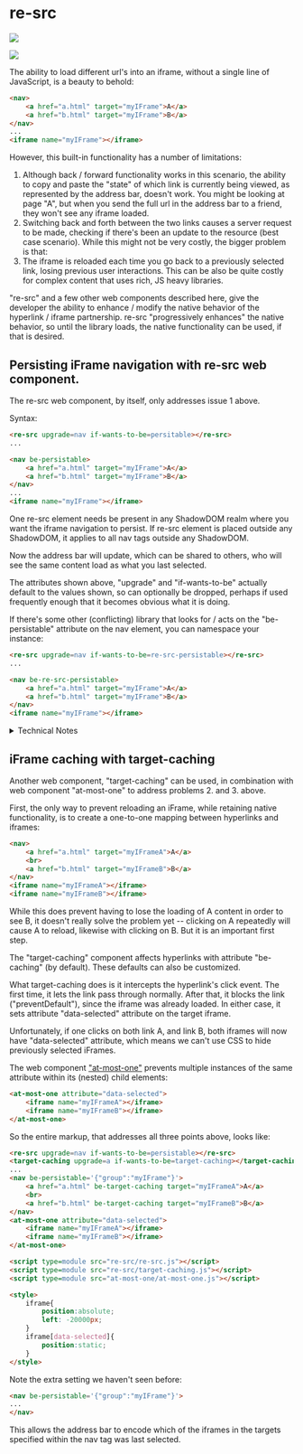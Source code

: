 # re-src

<a href="https://nodei.co/npm/re-src/"><img src="https://nodei.co/npm/re-src.png"></a>

<img src="https://badgen.net/bundlephobia/minzip/re-src">

The ability to load different url's into an iframe, without a single line of JavaScript, is a beauty to behold:

```html
<nav>
    <a href="a.html" target="myIFrame">A</a>
    <a href="b.html" target="myIFrame">B</a>
</nav>
...
<iframe name="myIFrame"></iframe>
```

However, this built-in functionality has a number of limitations:

1. Although back / forward functionality works in this scenario, the ability to copy and paste the "state" of which link is currently being viewed, as represented by the address bar, doesn't work.  You might be looking at page "A", but when you send the full url in the address bar to a friend, they won't see any iframe loaded.
2. Switching back and forth between the two links causes a server request to be made, checking if there's been an update to the resource (best case scenario).  While this might not be very costly, the bigger problem is that:
3. The iframe is reloaded each time you go back to a previously selected link, losing previous user interactions.  This can be also be quite costly for complex content that uses rich, JS heavy libraries.

"re-src" and a few other web components described here, give the developer the ability to enhance / modify the native behavior of the hyperlink / iframe partnership.  re-src "progressively enhances" the native behavior, so until the library loads, the native functionality can be used, if that is desired.

## Persisting iFrame navigation with re-src web component.

The re-src web component, by itself, only addresses issue 1 above.

Syntax:

```html
<re-src upgrade=nav if-wants-to-be=persitable></re-src>
...

<nav be-persistable>
    <a href="a.html" target="myIFrame">A</a>
    <a href="b.html" target="myIFrame">B</a>
</nav>
...
<iframe name="myIFrame"></iframe>
```

One re-src element needs be present in any ShadowDOM realm where you want the iframe navigation to persist.  If re-src element is placed outside any ShadowDOM, it applies to all nav tags outside any ShadowDOM.

Now the address bar will update, which can be shared to others, who will see the same content load as what you last selected.

The attributes shown above, "upgrade" and "if-wants-to-be" actually default to the values shown, so can optionally be dropped, perhaps if used frequently enough that it becomes obvious what it is doing.  

If there's some other (conflicting) library that looks for / acts on the  "be-persistable" attribute on the nav element, you can namespace your instance:

```html
<re-src upgrade=nav if-wants-to-be=re-src-persistable></re-src>
...

<nav be-re-src-persistable>
    <a href="a.html" target="myIFrame">A</a>
    <a href="b.html" target="myIFrame">B</a>
</nav>
<iframe name="myIFrame"></iframe>
```

<details>
    <summary>Technical Notes</summary>

**NB:**  For the markup above, if you look at the way the address bar tracks the user interaction, it is clearly inspired by the  [fragments standards proposals](https://github.com/slightlyoff/history_api#ui-state-fragments).  However, because the implementation of the fragment proposal is in the early stages, it appears that there's no way to read the hash value programmatically when the specified delimiter is used ( :\~: ). For that reason, the :-: delimiter is used as a temporary(?) fallback, until the api is more usable with the :\~: delimiter.  So you will get url's like:

https://mydomain.com/contextPath/myResource#:-:re-src=myIFrame:a.html

## Security Validation

re-src confirms the nav element has a hyperlink child with target=myIframe and href=a.html.  

If confirmed, then it sets myIFrame's src = a.html.  If not confirmed, it is ignored.

Otherwise, the address bar could be used to load any arbitrary url.

## Effect on history.state

History.state also gets updated:

```JSON
{"reSrc":{"myIFrame":{"test":"b","textContent":"B"}}}
```

Other parts of history.state are preserved.

</details>

## iFrame caching with target-caching

Another web component, "target-caching" can be used, in combination with web component "at-most-one" to address problems 2. and 3. above. 

First, the only way to prevent reloading an iFrame, while retaining native functionality, is to create a one-to-one mapping between hyperlinks and iframes:

```html
<nav>
    <a href="a.html" target="myIFrameA">A</a>
    <br>
    <a href="b.html" target="myIFrameB">B</a>
</nav>
<iframe name="myIFrameA"></iframe>
<iframe name="myIFrameB"></iframe>
```

While this does prevent having to lose the loading of A content in order to see B, it doesn't really solve the problem yet -- clicking on A repeatedly will cause A to reload, likewise with clicking on B.  But it is an important first step.

The "target-caching" component affects hyperlinks with attribute "be-caching" (by default).  These defaults can also be customized.

What target-caching does is it intercepts the hyperlink's click event.  The first time, it lets the link pass through normally.  After that, it blocks the link ("preventDefault"), since the iframe was already loaded.  In either case, it sets attribute "data-selected" attribute on the target iframe.

Unfortunately, if one clicks on both link A, and link B, both iframes will now have "data-selected" attribute, which means we can't use CSS to hide previously selected iFrames.

The web component ["at-most-one"](https://github.com/bahrus/at-most-one) prevents multiple instances of the same attribute within its (nested) child elements:

```html
<at-most-one attribute="data-selected">
    <iframe name="myIFrameA"></iframe>
    <iframe name="myIFrameB"></iframe>
</at-most-one>
```

So the entire markup, that addresses all three points above, looks like:

```html
<re-src upgrade=nav if-wants-to-be=persistable></re-src>
<target-caching upgrade=a if-wants-to-be=target-caching></target-caching>
...
<nav be-persistable='{"group":"myIFrame"}'>
    <a href="a.html" be-target-caching target="myIFrameA">A</a>
    <br>
    <a href="b.html" be-target-caching target="myIFrameB">B</a>
</nav>
<at-most-one attribute="data-selected">
    <iframe name="myIFrameA"></iframe>
    <iframe name="myIFrameB"></iframe>
</at-most-one>

<script type=module src="re-src/re-src.js"></script>
<script type=module src="re-src/target-caching.js"></script>
<script type=module src="at-most-one/at-most-one.js"></script>

<style>
    iframe{
        position:absolute;
        left: -20000px;
    }
    iframe[data-selected]{
        position:static;
    }
</style>
```

Note the extra setting we haven't seen before:  

```html
<nav be-persistable='{"group":"myIFrame"}'>
...
</nav>
```

This allows the address bar to encode which of the iframes in the targets specified within the nav tag was last selected.
